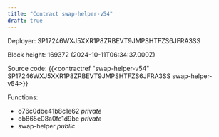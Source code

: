 ```yaml
---
title: "Contract swap-helper-v54"
draft: true
---
```

Deployer: SP17246WXJ5XXR1P8ZRBEVT9JMPSHTFZS6JFRA3SS


 



Block height: 169372 (2024-10-11T06:34:37.000Z)

Source code: {{<contractref "swap-helper-v54" SP17246WXJ5XXR1P8ZRBEVT9JMPSHTFZS6JFRA3SS swap-helper-v54>}}

Functions:

* o76c0dbe41b8c1e62 _private_
* ob865e08a0fc1d9be _private_
* swap-helper _public_
